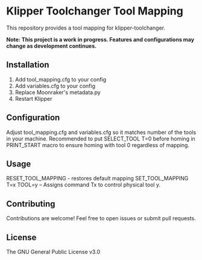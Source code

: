 # Klipper Toolchanger Tool Mapping

This repository provides a tool mapping for klipper-toolchanger.

**Note: This project is a work in progress. Features and configurations may change as development continues.**

## Installation

1. Add tool_mapping.cfg to your config
2. Add variables.cfg to your config
3. Replace Moonraker's metadata.py
4. Restart Klipper

## Configuration

Adjust tool_mapping.cfg and variables.cfg so it matches number of the tools in your machine.
Recommended to put SELECT_TOOL T=0 before homing in PRINT_START macro to ensure homing with tool 0 regardless of mapping.

## Usage

  RESET_TOOL_MAPPING - restores default mapping
  SET_TOOL_MAPPING T=x TOOL=y – Assigns command Tx to control physical tool y.

## Contributing

Contributions are welcome! Feel free to open issues or submit pull requests.

## License

The GNU General Public License v3.0
